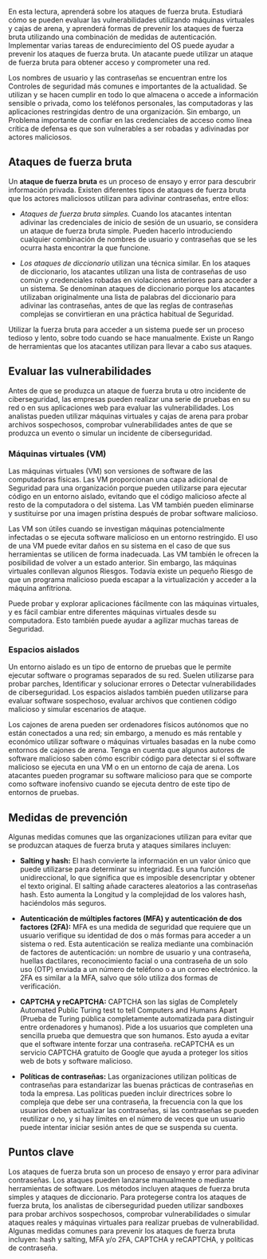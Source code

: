 
En esta lectura, aprenderá sobre los ataques de fuerza bruta. Estudiará cómo se pueden evaluar las vulnerabilidades utilizando máquinas virtuales y cajas de arena, y aprenderá formas de prevenir los ataques de fuerza bruta utilizando una combinación de medidas de autenticación. Implementar varias tareas de endurecimiento del OS puede ayudar a prevenir los ataques de fuerza bruta. Un atacante puede utilizar un ataque de fuerza bruta para obtener acceso y comprometer una red.

Los nombres de usuario y las contraseñas se encuentran entre los Controles de seguridad más comunes e importantes de la actualidad. Se utilizan y se hacen cumplir en todo lo que almacena o accede a información sensible o privada, como los teléfonos personales, las computadoras y las aplicaciones restringidas dentro de una organización. Sin embargo, un Problema importante de confiar en las credenciales de acceso como línea crítica de defensa es que son vulnerables a ser robadas y adivinadas por actores maliciosos.

## Ataques de fuerza bruta

Un **ataque de fuerza bruta** es un proceso de ensayo y error para descubrir información privada. Existen diferentes tipos de ataques de fuerza bruta que los actores maliciosos utilizan para adivinar contraseñas, entre ellos:

- _Ataques de fuerza bruta simples._ Cuando los atacantes intentan adivinar las credenciales de inicio de sesión de un usuario, se considera un ataque de fuerza bruta simple. Pueden hacerlo introduciendo cualquier combinación de nombres de usuario y contraseñas que se les ocurra hasta encontrar la que funcione.
    
- _Los ataques de diccionario_ utilizan una técnica similar. En los ataques de diccionario, los atacantes utilizan una lista de contraseñas de uso común y credenciales robadas en violaciones anteriores para acceder a un sistema. Se denominan ataques de diccionario porque los atacantes utilizaban originalmente una lista de palabras del diccionario para adivinar las contraseñas, antes de que las reglas de contraseñas complejas se convirtieran en una práctica habitual de Seguridad.
    

Utilizar la fuerza bruta para acceder a un sistema puede ser un proceso tedioso y lento, sobre todo cuando se hace manualmente. Existe un Rango de herramientas que los atacantes utilizan para llevar a cabo sus ataques.

## Evaluar las vulnerabilidades

Antes de que se produzca un ataque de fuerza bruta u otro incidente de ciberseguridad, las empresas pueden realizar una serie de pruebas en su red o en sus aplicaciones web para evaluar las vulnerabilidades. Los analistas pueden utilizar máquinas virtuales y cajas de arena para probar archivos sospechosos, comprobar vulnerabilidades antes de que se produzca un evento o simular un incidente de ciberseguridad.

### **Máquinas virtuales (VM)**

Las máquinas virtuales (VM) son versiones de software de las computadoras físicas. Las VM proporcionan una capa adicional de Seguridad para una organización porque pueden utilizarse para ejecutar código en un entorno aislado, evitando que el código malicioso afecte al resto de la computadora o del sistema. Las VM también pueden eliminarse y sustituirse por una imagen prístina después de probar software malicioso.

Las VM son útiles cuando se investigan máquinas potencialmente infectadas o se ejecuta software malicioso en un entorno restringido. El uso de una VM puede evitar daños en su sistema en el caso de que sus herramientas se utilicen de forma inadecuada. Las VM también le ofrecen la posibilidad de volver a un estado anterior. Sin embargo, las máquinas virtuales conllevan algunos Riesgos. Todavía existe un pequeño Riesgo de que un programa malicioso pueda escapar a la virtualización y acceder a la máquina anfitriona.

Puede probar y explorar aplicaciones fácilmente con las máquinas virtuales, y es fácil cambiar entre diferentes máquinas virtuales desde su computadora. Esto también puede ayudar a agilizar muchas tareas de Seguridad.

### **Espacios aislados**

Un entorno aislado es un tipo de entorno de pruebas que le permite ejecutar software o programas separados de su red. Suelen utilizarse para probar parches, Identificar y solucionar errores o Detectar vulnerabilidades de ciberseguridad. Los espacios aislados también pueden utilizarse para evaluar software sospechoso, evaluar archivos que contienen código malicioso y simular escenarios de ataque.

Los cajones de arena pueden ser ordenadores físicos autónomos que no están conectados a una red; sin embargo, a menudo es más rentable y económico utilizar software o máquinas virtuales basadas en la nube como entornos de cajones de arena. Tenga en cuenta que algunos autores de software malicioso saben cómo escribir código para detectar si el software malicioso se ejecuta en una VM o en un entorno de caja de arena. Los atacantes pueden programar su software malicioso para que se comporte como software inofensivo cuando se ejecuta dentro de este tipo de entornos de pruebas.

## Medidas de prevención

Algunas medidas comunes que las organizaciones utilizan para evitar que se produzcan ataques de fuerza bruta y ataques similares incluyen:

- **Salting y hash:** El hash convierte la información en un valor único que puede utilizarse para determinar su integridad. Es una función unidireccional, lo que significa que es imposible desencriptar y obtener el texto original. El salting añade caracteres aleatorios a las contraseñas hash. Esto aumenta la Longitud y la complejidad de los valores hash, haciéndolos más seguros.
    
- **Autenticación de múltiples factores (MFA) y autenticación de dos factores (2FA):** MFA es una medida de seguridad que requiere que un usuario verifique su identidad de dos o más formas para acceder a un sistema o red. Esta autenticación se realiza mediante una combinación de factores de autenticación: un nombre de usuario y una contraseña, huellas dactilares, reconocimiento facial o una contraseña de un solo uso (OTP) enviada a un número de teléfono o a un correo electrónico. la 2FA es similar a la MFA, salvo que sólo utiliza dos formas de verificación.
    
- **CAPTCHA y reCAPTCHA:** CAPTCHA son las siglas de Completely Automated Public Turing test to tell Computers and Humans Apart (Prueba de Turing pública completamente automatizada para distinguir entre ordenadores y humanos). Pide a los usuarios que completen una sencilla prueba que demuestra que son humanos. Esto ayuda a evitar que el software intente forzar una contraseña. reCAPTCHA es un servicio CAPTCHA gratuito de Google que ayuda a proteger los sitios web de bots y software malicioso.
    
- **Políticas de contraseñas:** Las organizaciones utilizan políticas de contraseñas para estandarizar las buenas prácticas de contraseñas en toda la empresa. Las políticas pueden incluir directrices sobre lo compleja que debe ser una contraseña, la frecuencia con la que los usuarios deben actualizar las contraseñas, si las contraseñas se pueden reutilizar o no, y si hay límites en el número de veces que un usuario puede intentar iniciar sesión antes de que se suspenda su cuenta.
    

## Puntos clave

Los ataques de fuerza bruta son un proceso de ensayo y error para adivinar contraseñas. Los ataques pueden lanzarse manualmente o mediante herramientas de software. Los métodos incluyen ataques de fuerza bruta simples y ataques de diccionario. Para protegerse contra los ataques de fuerza bruta, los analistas de ciberseguridad pueden utilizar sandboxes para probar archivos sospechosos, comprobar vulnerabilidades o simular ataques reales y máquinas virtuales para realizar pruebas de vulnerabilidad. Algunas medidas comunes para prevenir los ataques de fuerza bruta incluyen: hash y salting, MFA y/o 2FA, CAPTCHA y reCAPTCHA, y políticas de contraseña.

